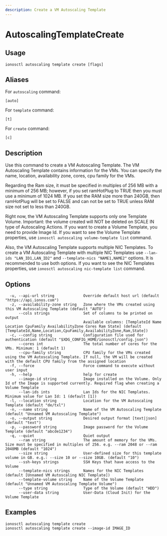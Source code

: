 ```yaml
---
description: Create a VM Autoscaling Template
---
```


# AutoscalingTemplateCreate

## Usage

```text
ionosctl autoscaling template create [flags]
```

## Aliases

For `autoscaling` command:

```text
[auto]
```

For `template` command:

```text
[t]
```

For `create` command:

```text
[c]
```

## Description

Use this command to create a VM Autoscaling Template. The VM Autoscaling Template contains information for the VMs. You can specify the name, location, availability zone, cores, cpu family for the VMs.

Regarding the Ram size, it must be specified in multiples of 256 MB with a minimum of 256 MB; however, if you set ramHotPlug to TRUE then you must use a minimum of 1024 MB. If you set the RAM size more than 240GB, then ramHotPlug will be set to FALSE and can not be set to TRUE unless RAM size not set to less than 240GB.

Right now, the VM Autoscaling Template supports only one Template Volume. Important: the volume created will NOT be deleted on SCALE IN type of Autoscaling Actions. If you want to create a Volume Template, you need to provide Image Id. If you want to see the Volume Template properties, use `ionosctl autoscaling volume-template list` command.

Also, the VM Autoscaling Template supports multiple NIC Templates. To create a VM Autoscaling Template with multiple NIC Templates use `--lan-ids "LAN_ID1,LAN_ID2"` and `--template-nics "NAME1,NAME2"` options. It is recommended to use both options. If you want to see the NIC Templates properties, use `ionosctl autoscaling nic-template list` command.

## Options

```text
  -u, --api-url string             Override default host url (default "https://api.ionos.com")
  -z, --availability-zone string   Zone where the VMs created using this VM Autoscaling Template (default "AUTO")
      --cols strings               Set of columns to be printed on output 
                                   Available columns: [TemplateId Name Location CpuFamily AvailabilityZone Cores Ram State] (default [TemplateId,Name,Location,CpuFamily,AvailabilityZone,Ram,State])
  -c, --config string              Configuration file used for authentication (default "$XDG_CONFIG_HOME/ionosctl/config.json")
      --cores int                  The total number of cores for the VMs. Minimum: 1 (default 1)
      --cpu-family string          CPU family for the VMs created using the VM Autoscaling Template. If null, the VM will be created with the default CPU family from the assigned location
  -f, --force                      Force command to execute without user input
  -h, --help                       help for create
      --image-id string            Image installed on the Volume. Only Id of the Image is supported currently. Required flag when creating a Volume Template
      --lan-ids ints               Lan Ids for the NIC Templates. Minimum value for Lan Id: 1 (default [1])
  -l, --location string            Location for the VM Autoscaling Template (default "de/txl")
  -n, --name string                Name of the VM Autoscaling Template (default "Unnamed VM Autoscaling Template")
  -o, --output string              Desired output format [text|json] (default "text")
  -p, --password string            Image password for the Volume Template (default "abcde1234")
  -q, --quiet                      Quiet output
      --ram string                 The amount of memory for the VMs. Size must be specified in multiples of 256. e.g. --ram 2048 or --ram 2048MB (default "1024")
      --size string                User-defined size for this template volume in GB. e.g.: --size 10 or --size 10GB. (default "10")
      --ssh-keys strings           SSH Keys that have access to the Volume
      --template-nics strings      Names for the NIC Templates (default [Unnamed VM Autoscaling NIC Template])
      --template-volume string     Name of the Volume Template (default "Unnamed VM Autoscaling Template Volume")
      --type string                Type of the Volume (default "HDD")
      --user-data string           User-Data (Cloud Init) for the Volume Template
```

## Examples

```text
ionosctl autoscaling template create
ionosctl autoscaling template create --image-id IMAGE_ID
```

